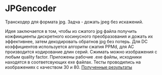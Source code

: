# JPGencoder
Транскодер для формата jpg. Задча - дожать jpeg без искажений.

Идея заключается в том, чтобы из сжатого jpg файла получить кожфиициенты дискретного косинусного преобразования и дожать их эффективнее, затем декодировать обратнов jpg без потерь. Для DC коэффициентов используется алгоритм сжатия PPMd, для AC производится кодирование длин серий. Сжимать можно изображения с любым quality factor.
Приложены рабочие .exe файлы, исходники находятся в соответсвующих exe файлах.
Тесты проводились на изображениях с качеством 30 и 80.
[Полученные результаты](https://github.com/Dortp68/JPGencoder/blob/main/results.png)
